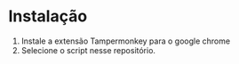 # Instalação

1. Instale a extensão Tampermonkey para o google chrome 
2. Selecione o script nesse repositório.
